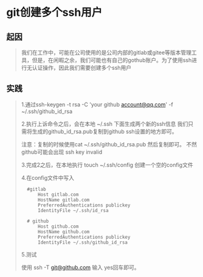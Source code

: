 # git创建多个ssh用户

## 起因

> 我们在工作中，可能在公司使用的是公司内部的gitlab或gitee等版本管理工具，但是，在闲暇之余，我们可能也有自己的gothub账户。为了使用ssh进行无认证操作，因此我们需要创建多个ssh用户

## 实践

>1.通过ssh-keygen -t rsa -C 'your github account@qq.com' -f ~/.ssh/github_id_rsa
>
>2.执行上诉命令之后，会在本地 ~/.ssh 下面生成两个新的ssh信息 我们只需将生成的github_id_rsa.pub复制到github ssh设置的地方即可。
>
>注意：复制的时候使用cat ~/.ssh/github_id_rsa.pub  然后复制即可。 不然 github可能会出现 ssh key invalid
>
>3.完成2之后，在本地执行 touch ~/.ssh/config  创建一个空的config文件
>
>4.在config文件中写入
>
>```
>   #gitlab
>       Host gitlab.com
>       HostName gitlab.com
>       PreferredAuthentications publickey
>       IdentityFile ~/.ssh/id_rsa
>                                                                               
>   # github
>       Host github.com
>       HostName github.com
>       PreferredAuthentications publickey
>       IdentityFile ~/.ssh/github_id_rsa
>```
>
>5.测试
>
>使用 ssh -T git@github.com  输入 yes回车即可。

